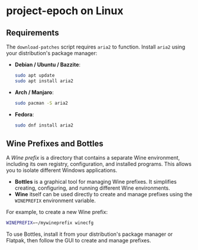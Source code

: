 # project-epoch on Linux 

## Requirements

The `download-patches` script requires `aria2` to function. Install `aria2` using your distribution's package manager:

- **Debian / Ubuntu / Bazzite**:
    ```sh
    sudo apt update
    sudo apt install aria2
    ```
- **Arch / Manjaro**:
    ```sh
    sudo pacman -S aria2
    ```
- **Fedora**:
    ```sh
    sudo dnf install aria2
    ```

## Wine Prefixes and Bottles

A *Wine prefix* is a directory that contains a separate Wine environment, including its own registry, configuration, and installed programs. This allows you to isolate different Windows applications.

- **Bottles** is a graphical tool for managing Wine prefixes. It simplifies creating, configuring, and running different Wine environments.
- **Wine** itself can be used directly to create and manage prefixes using the `WINEPREFIX` environment variable.

For example, to create a new Wine prefix:
```sh
WINEPREFIX=~/mywineprefix winecfg
```

To use Bottles, install it from your distribution's package manager or Flatpak, then follow the GUI to create and manage prefixes.

